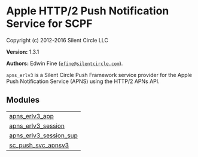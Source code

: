 

# Apple HTTP/2 Push Notification Service for SCPF #

Copyright (c) 2012-2016 Silent Circle LLC

__Version:__ 1.3.1

__Authors:__ Edwin Fine ([`efine@silentcircle.com`](mailto:efine@silentcircle.com)).

`apns_erlv3` is a Silent Circle Push Framework service provider for the
Apple Push Notification Service (APNS) using the HTTP/2 APNs API.

## Modules ##


<table width="100%" border="0" summary="list of modules">
<tr><td><a href="http://github.com/SilentCircle/apns_erlv3/blob/fix/h2-client-error/doc/apns_erlv3_app.md" class="module">apns_erlv3_app</a></td></tr>
<tr><td><a href="http://github.com/SilentCircle/apns_erlv3/blob/fix/h2-client-error/doc/apns_erlv3_session.md" class="module">apns_erlv3_session</a></td></tr>
<tr><td><a href="http://github.com/SilentCircle/apns_erlv3/blob/fix/h2-client-error/doc/apns_erlv3_session_sup.md" class="module">apns_erlv3_session_sup</a></td></tr>
<tr><td><a href="http://github.com/SilentCircle/apns_erlv3/blob/fix/h2-client-error/doc/sc_push_svc_apnsv3.md" class="module">sc_push_svc_apnsv3</a></td></tr></table>

